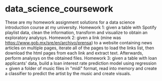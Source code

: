 # data_science_coursework
These are my homework assignment solutions for a data science introduction course at my university.
Homework 1: given a table with Spotify playlist data, clean the information, transform and visualize to obtain an exploratory analysys.
Homework 2: given a link (mine was  https://www.gob.mx/sre/en/archivo/prensa) to a website containing news articles on multiple pages, iterate all of the pages to load the links list, then download the html pages from each link and extract text. Afterwards, perform analysys on the obtained files.
Homework 3: given a table with loan applicants' data, build a loan interest rate prediction model using regression + given a folder of music files in "midi" format, read into memory and create a classifier to predict the artist by the music and create visuals.
